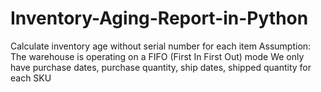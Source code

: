 # Inventory-Aging-Report-in-Python
Calculate inventory age without serial number for each item
Assumption: The warehouse is operating on a FIFO (First In First Out) mode
We only have purchase dates, purchase quantity, ship dates, shipped quantity for each SKU
